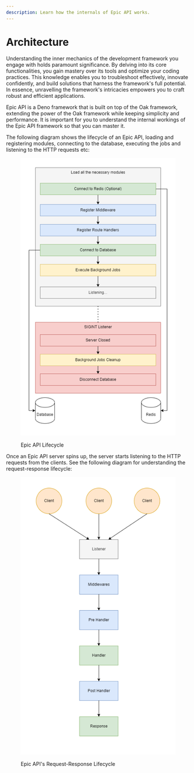 ```yaml
---
description: Learn how the internals of Epic API works.
---
```


# Architecture

Understanding the inner mechanics of the development framework you engage with
holds paramount significance. By delving into its core functionalities, you gain
mastery over its tools and optimize your coding practices. This knowledge
enables you to troubleshoot effectively, innovate confidently, and build
solutions that harness the framework's full potential. In essence, unravelling
the framework's intricacies empowers you to craft robust and efficient
applications.

Epic API is a Deno framework that is built on top of the Oak framework,
extending the power of the Oak framework while keeping simplicity and
performance. It is important for you to understand the internal workings of the
Epic API framework so that you can master it.

The following diagram shows the lifecycle of an Epic API, loading and
registering modules, connecting to the database, executing the jobs and
listening to the HTTP requests etc:

<figure><img src=".gitbook/assets/epic-api.app-lifecycle.png" alt=""><figcaption><p>Epic API Lifecycle</p></figcaption></figure>

Once an Epic API server spins up, the server starts listening to the HTTP
requests from the clients. See the following diagram for understanding the
request-response lifecycle:

<figure><img src=".gitbook/assets/epic-api.request-lifecycle.png" alt=""><figcaption><p>Epic API's Request-Response Lifecycle</p></figcaption></figure>
